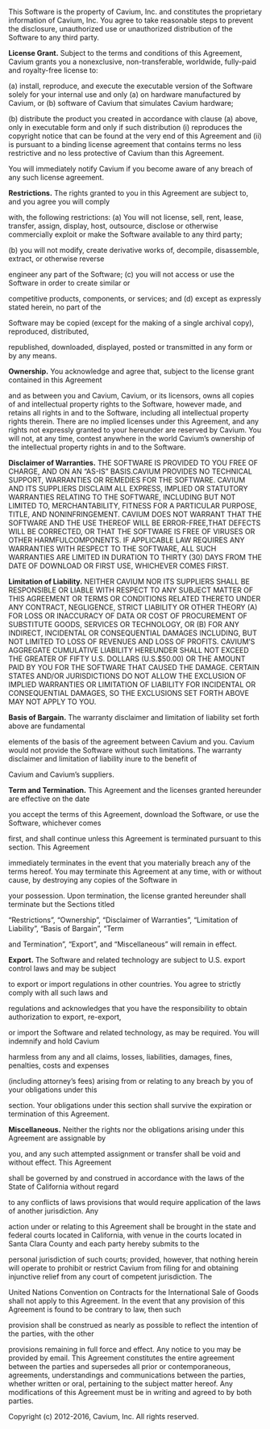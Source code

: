 This Software is the property of Cavium, Inc. and constitutes the
proprietary information of Cavium, Inc. You agree to take reasonable
steps to prevent the disclosure, unauthorized use or unauthorized
distribution of the Software to any third party.

**License Grant.** Subject to the terms and conditions of this
Agreement, Cavium grants you a nonexclusive, non-transferable,
worldwide, fully-paid and royalty-free license to:

\(a) install, reproduce, and execute the executable version of the
Software solely for your internal use and only (a) on hardware
manufactured by Cavium, or (b) software of Cavium that simulates Cavium
hardware;

\(b) distribute the product you created in accordance with clause (a)
above, only in executable form and only if such distribution (i)
reproduces the copyright notice that can be found at the very end of
this Agreement and (ii) is pursuant to a binding license agreement that
contains terms no less restrictive and no less protective of Cavium than
this Agreement.

You will immediately notify Cavium if you become aware of any breach of
any such license agreement.

**Restrictions.** The rights granted to you in this Agreement are
subject to, and you agree you will comply

with, the following restrictions: (a) You will not license, sell, rent,
lease, transfer, assign, display, host, outsource, disclose or otherwise
commercially exploit or make the Software available to any third party;

\(b) you will not modify, create derivative works of, decompile,
disassemble, extract, or otherwise reverse

engineer any part of the Software; (c) you will not access or use the
Software in order to create similar or

competitive products, components, or services; and (d) except as
expressly stated herein, no part of the

Software may be copied (except for the making of a single archival
copy), reproduced, distributed,

republished, downloaded, displayed, posted or transmitted in any form or
by any means.

**Ownership.** You acknowledge and agree that, subject to the license
grant contained in this Agreement

and as between you and Cavium, Cavium, or its licensors, owns all copies
of and intellectual property rights to the Software, however made, and
retains all rights in and to the Software, including all intellectual
property rights therein. There are no implied licenses under this
Agreement, and any rights not expressly granted to your hereunder are
reserved by Cavium. You will not, at any time, contest anywhere in the
world Cavium’s ownership of the intellectual property rights in and to
the Software.

**Disclaimer of Warranties.** THE SOFTWARE IS PROVIDED TO YOU FREE OF
CHARGE, AND ON AN “AS-IS” BASIS.CAVIUM PROVIDES NO TECHNICAL SUPPORT,
WARRANTIES OR REMEDIES FOR THE SOFTWARE. CAVIUM AND ITS SUPPLIERS
DISCLAIM ALL EXPRESS, IMPLIED OR STATUTORY WARRANTIES RELATING TO THE
SOFTWARE, INCLUDING BUT NOT LIMITED TO, MERCHANTABILITY, FITNESS FOR A
PARTICULAR PURPOSE, TITLE, AND NONINFRINGEMENT. CAVIUM DOES NOT WARRANT
THAT THE SOFTWARE AND THE USE THEREOF WILL BE ERROR-FREE,THAT DEFECTS
WILL BE CORRECTED, OR THAT THE SOFTWARE IS FREE OF VIRUSES OR OTHER
HARMFULCOMPONENTS. IF APPLICABLE LAW REQUIRES ANY WARRANTIES WITH
RESPECT TO THE SOFTWARE, ALL SUCH WARRANTIES ARE LIMITED IN DURATION TO
THIRTY (30) DAYS FROM THE DATE OF DOWNLOAD OR FIRST USE, WHICHEVER COMES
FIRST.

**Limitation of Liability.** NEITHER CAVIUM NOR ITS SUPPLIERS SHALL BE
RESPONSIBLE OR LIABLE WITH RESPECT TO ANY SUBJECT MATTER OF THIS
AGREEMENT OR TERMS OR CONDITIONS RELATED THERETO UNDER ANY CONTRACT,
NEGLIGENCE, STRICT LIABILITY OR OTHER THEORY (A) FOR LOSS OR INACCURACY
OF DATA OR COST OF PROCUREMENT OF SUBSTITUTE GOODS, SERVICES OR
TECHNOLOGY, OR (B) FOR ANY INDIRECT, INCIDENTAL OR CONSEQUENTIAL DAMAGES
INCLUDING, BUT NOT LIMITED TO LOSS OF REVENUES AND LOSS OF PROFITS.
CAVIUM’S AGGREGATE CUMULATIVE LIABILITY HEREUNDER SHALL NOT EXCEED THE
GREATER OF FIFTY U.S. DOLLARS (U.S.\$50.00) OR THE AMOUNT PAID BY YOU
FOR THE SOFTWARE THAT CAUSED THE DAMAGE. CERTAIN STATES AND/OR
JURISDICTIONS DO NOT ALLOW THE EXCLUSION OF IMPLIED WARRANTIES OR
LIMITATION OF LIABILITY FOR INCIDENTAL OR CONSEQUENTIAL DAMAGES, SO THE
EXCLUSIONS SET FORTH ABOVE MAY NOT APPLY TO YOU.

**Basis of Bargain.** The warranty disclaimer and limitation of
liability set forth above are fundamental

elements of the basis of the agreement between Cavium and you. Cavium
would not provide the Software without such limitations. The warranty
disclaimer and limitation of liability inure to the benefit of

Cavium and Cavium’s suppliers.

**Term and Termination.** This Agreement and the licenses granted
hereunder are effective on the date

you accept the terms of this Agreement, download the Software, or use
the Software, whichever comes

first, and shall continue unless this Agreement is terminated pursuant
to this section. This Agreement

immediately terminates in the event that you materially breach any of
the terms hereof. You may terminate this Agreement at any time, with or
without cause, by destroying any copies of the Software in

your possession. Upon termination, the license granted hereunder shall
terminate but the Sections titled

“Restrictions”, “Ownership”, “Disclaimer of Warranties”, “Limitation of
Liability”, “Basis of Bargain”, “Term

and Termination”, “Export”, and “Miscellaneous” will remain in effect.

**Export.** The Software and related technology are subject to U.S.
export control laws and may be subject

to export or import regulations in other countries. You agree to
strictly comply with all such laws and

regulations and acknowledges that you have the responsibility to obtain
authorization to export, re-export,

or import the Software and related technology, as may be required. You
will indemnify and hold Cavium

harmless from any and all claims, losses, liabilities, damages, fines,
penalties, costs and expenses

(including attorney’s fees) arising from or relating to any breach by
you of your obligations under this

section. Your obligations under this section shall survive the
expiration or termination of this Agreement.

**Miscellaneous.** Neither the rights nor the obligations arising under
this Agreement are assignable by

you, and any such attempted assignment or transfer shall be void and
without effect. This Agreement

shall be governed by and construed in accordance with the laws of the
State of California without regard

to any conflicts of laws provisions that would require application of
the laws of another jurisdiction. Any

action under or relating to this Agreement shall be brought in the state
and federal courts located in California, with venue in the courts
located in Santa Clara County and each party hereby submits to the

personal jurisdiction of such courts; provided, however, that nothing
herein will operate to prohibit or restrict Cavium from filing for and
obtaining injunctive relief from any court of competent jurisdiction.
The

United Nations Convention on Contracts for the International Sale of
Goods shall not apply to this Agreement. In the event that any provision
of this Agreement is found to be contrary to law, then such

provision shall be construed as nearly as possible to reflect the
intention of the parties, with the other

provisions remaining in full force and effect. Any notice to you may be
provided by email. This Agreement constitutes the entire agreement
between the parties and supersedes all prior or contemporaneous,
agreements, understandings and communications between the parties,
whether written or oral, pertaining to the subject matter hereof. Any
modifications of this Agreement must be in writing and agreed to by both
parties.

Copyright (c) 2012-2016, Cavium, Inc. All rights reserved.
